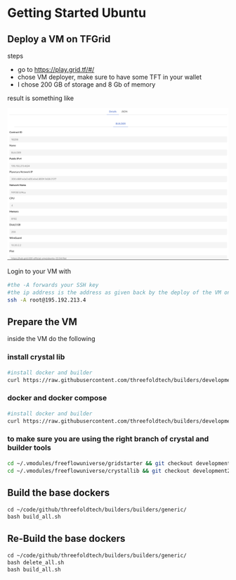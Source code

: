 # Getting Started Ubuntu

## Deploy a VM on TFGrid

steps

- go to https://play.grid.tf/#/
- chose VM deployer, make sure to have some TFT in your wallet
- I chose 200 GB of storage and 8 Gb of memory

result is something like

![](img/play_ubuntu_done.png)  

Login to your VM with

```bash
#the -A forwards your SSH key
#the ip address is the address as given back by the deploy of the VM on threefold play
ssh -A root@195.192.213.4
```

## Prepare the VM

inside the VM do the following

### install crystal lib

```bash
#install docker and builder
curl https://raw.githubusercontent.com/threefoldtech/builders/development/scripts/install.sh > /tmp/crystal.sh && bash /tmp/crystal.sh
```


###  docker and docker compose

```bash
#install docker and builder
curl https://raw.githubusercontent.com/threefoldtech/builders/development/scripts/installers/docker.sh > /tmp/docker.sh && bash /tmp/docker.sh
```

### to make sure you are using the right branch of crystal and builder tools

```bash
cd ~/.vmodules/freeflowuniverse/gridstarter && git checkout development
cd ~/.vmodules/freeflowuniverse/crystallib && git checkout development2

```

## Build the base dockers


```
cd ~/code/github/threefoldtech/builders/builders/generic/
bash build_all.sh
```

## Re-Build the base dockers


```
cd ~/code/github/threefoldtech/builders/builders/generic/
bash delete_all.sh
bash build_all.sh
```




